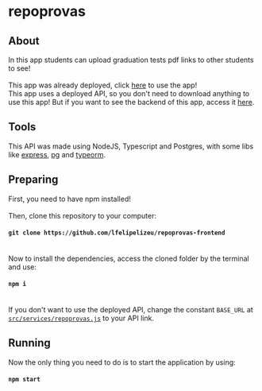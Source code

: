 # repoprovas

## About
In this app students can upload graduation tests pdf links to other students to see!\
\
This app was already deployed, click [here](https://repoprovas-frontend-two.vercel.app/) to use the app!\
This app uses a deployed API, so you don't need to download anything to use this app! But if you want to see the backend of this app, access it [here](https://github.com/lfelipelizeu/repoprovas-backend).

## Tools
This API was made using NodeJS, Typescript and Postgres, with some libs like [express](https://www.npmjs.com/package/express), [pg](https://www.npmjs.com/package/pg) and [typeorm](https://www.npmjs.com/package/typeorm).

## Preparing
First, you need to have npm installed!\
\
Then, clone this repository to your computer: 
#### `git clone https://github.com/lfelipelizeu/repoprovas-frontend`
\
Now to install the dependencies, access the cloned folder by the terminal and use:
#### `npm i`
\
If you don't want to use the deployed API, change the constant `BASE_URL` at [`src/services/repoprovas.js`](https://github.com/lfelipelizeu/repoprovas-frontend/blob/main/src/services/repoprovas.js) to your API link.

## Running
Now the only thing you need to do is to start the application by using:
#### `npm start`
